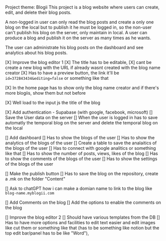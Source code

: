 Project theme: Blogii
This project is a blog website where users can create, edit, and delete their blog posts.

A non-logged in user can only read the blog posts and create a only one blog on the local but to publish it he must be logged in, so the non-user can't publish his blog on the server, only maintain in local.
A user can produce a blog and publish it on the server as many times as he wants.

The user can administrate his blog posts on the dashboard and see analytics about his blog posts.



[X] Improve the blog editor 1
    [X] The title has to be editable,
    [X] cant be create a new blog with the URL if already wasnt created with the blog name creator 
    [X] Has to have a preview button, the link it'll be `id=372843434&editing=false` or something like that

[X] In the home page has to show only the blog name creator and if there's more blogiis, show them but not before

[X] Well load to the input js the title of the blog  

[X] Add authentication - Supabase (with google, facebook, microsoft)
    [] Save the User data on the server
    [] When the user is logged in has to save automatly the temporal blog on the server and delete the temporal blog on the local

[] Add dashboard
    [] Has to show the blogs of the user
    [] Has to show the analytics of the blogs of the user
        [] Create a table to save the analaitics of the blogs of the user
        [] Has to connect with google analitics or something like that
        [] Has to show the number of posts, views, likes of the blog
    [] Has to show the comments of the blogs of the user
    [] Has to show the settings of the blogs of the user

[] Make the publish button
    [] Has to save the blog on the repository, create a .mk on the folder "Content"

[] Ask to chatGPT how i can make a domian name to link to the blog like `blog-name.myblogii.com`

[] Add Comments on the blog
[] Add the options to enable the comments on the blog

[] Improve the blog editor 2
    [] Should have various templates from the DB
    [] Has to have more options and facilities to edit text easier and edit images like cut them or something like that (has to be something like notion but the top edit bar/panel has to be like "Word"),